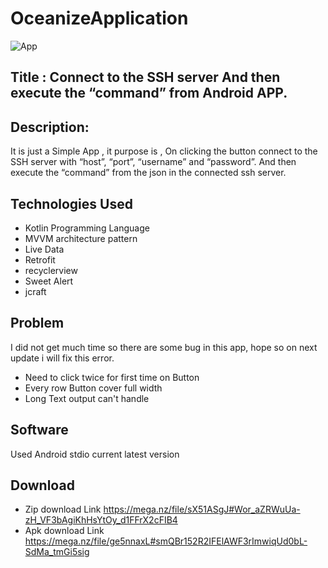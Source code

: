 # OceanizeApplication

![App](https://user-images.githubusercontent.com/16523273/116777753-e1300d00-aa8f-11eb-916a-4dd6ccee53d6.gif)


## Title  : Connect to the SSH server And then execute the “command” from Android APP.

## Description: 
It is just a Simple App , it purpose is , On clicking the button connect to the SSH server with “host”, “port”, “username” and “password”. 
And then execute the “command” from the json in the connected ssh server.

## Technologies Used 
* Kotlin Programming Language
* MVVM architecture pattern
* Live Data
* Retrofit
* recyclerview
* Sweet Alert 
* jcraft

## Problem 
I did not get much time so there are some bug in this app,
hope so on next update i will fix this error.
* Need to click twice for first time on Button
* Every row Button cover full width
* Long Text output can't handle 

 
## Software
Used Android stdio current latest version
## Download 
* Zip download Link https://mega.nz/file/sX51ASgJ#Wor_aZRWuUa-zH_VF3bAgiKhHsYtOy_d1FFrX2cFIB4
* Apk download Link https://mega.nz/file/ge5nnaxL#smQBr152R2IFElAWF3rImwiqUd0bL-SdMa_tmGi5sig
